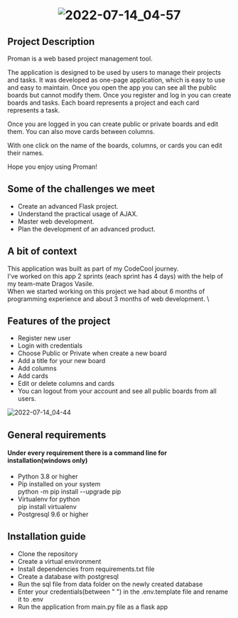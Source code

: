 # <p align="center">![2022-07-14_04-57](https://user-images.githubusercontent.com/89748211/178880280-2c3718d7-f50b-4225-8c2f-27d28cee8f0b.png)</p>

## Project Description

Proman is a web based project management tool.

The application is designed to be used by users to manage their projects and tasks.
It was developed as one-page application, which is easy to use and easy to maintain.
Once you open the app you can see all the public boards but cannot modify them. Once you register and log in you can create boards and tasks.
Each board represents a project and each card represents a task.

Once you are logged in you can create public or private boards and edit them.
You can also move cards between columns.

With one click on the name of the boards, columns, or cards you can edit their names.

Hope you enjoy using Proman!

## Some of the challenges we meet

- Create an advanced Flask project.
- Understand the practical usage of AJAX.
- Master web development.
- Plan the development of an advanced product.

## A bit of context

This application was built as part of my CodeCool journey. \
I've worked on this app 2 sprints (each sprint has 4 days) with the help of my team-mate Dragos Vasile. \
When we started working on this project we had about 6 months of programming experience and about 3 months of web development. \

## Features of the project

- Register new user
- Login with credentials
- Choose Public or Private when create a new board
- Add a title for your new board
- Add columns
- Add cards
- Edit or delete columns and cards
- You can logout from your account and see all public boards from all users.

![2022-07-14_04-44](https://user-images.githubusercontent.com/89748211/178873800-72e37227-9300-4d31-a3ba-6e7ec1712ddd.png)


## General requirements
#### Under every requirement there is a command line for installation(windows only)
 - Python 3.8 or higher 
 - Pip installed on your system \
  python -m pip install --upgrade pip
 - Virtualenv for python \
pip install virtualenv
 - Postgresql 9.6 or higher 

## Installation guide 

- Clone the repository
- Create a virtual environment
- Install dependencies from requirements.txt file
- Create a database with postgresql
- Run the sql file from data folder on the newly created database
- Enter your credentials(between " ") in the .env.template file and rename it to .env
- Run the application from main.py file as a flask app
